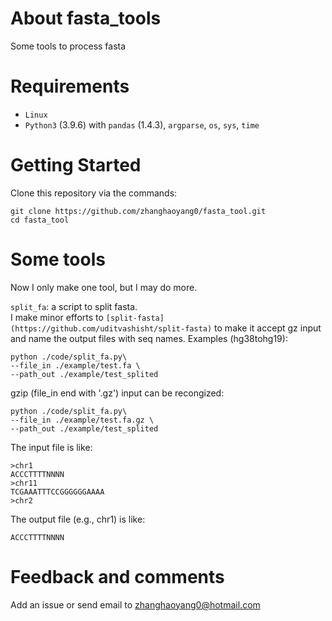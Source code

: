 
# About fasta_tools
Some tools to process fasta

# Requirements 
- `Linux` 
- `Python3` (3.9.6) with `pandas` (1.4.3), `argparse`, `os`, `sys`, `time`

# Getting Started
Clone this repository via the commands:
```  
git clone https://github.com/zhanghaoyang0/fasta_tool.git
cd fasta_tool
```

# Some tools
Now I only make one tool, but I may do more.   

`split_fa`: a script to split fasta.  
I make minor efforts to `[split-fasta](https://github.com/uditvashisht/split-fasta)` to make it accept gz input and name the output files with seq names.
Examples (hg38tohg19):

```
python ./code/split_fa.py\
--file_in ./example/test.fa \
--path_out ./example/test_splited
```
gzip (file_in end with '.gz') input can be recongized: 
```
python ./code/split_fa.py\
--file_in ./example/test.fa.gz \
--path_out ./example/test_splited
```
The input file is like:
```
>chr1
ACCCTTTTNNNN
>chr11
TCGAAATTTCCGGGGGGAAAA
>chr2
```
The output file (e.g., chr1) is like:
```
ACCCTTTTNNNN
```

# Feedback and comments
Add an issue or send email to zhanghaoyang0@hotmail.com